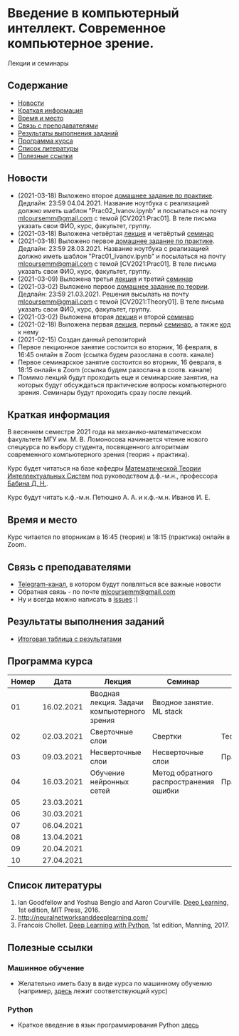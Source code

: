 # Введение в компьютерный интеллект. Современное компьютерное зрение.
Лекции и семинары

## Содержание
* [Новости](#news)
* [Краткая информация](#info)
* [Время и место](#ww)
* [Связь с преподавателями](#feedback)
* [Результаты выполнения заданий](#marks)
* [Программа курса](#program)
* [Список литературы](#lit)
* [Полезные ссылки](#links)
## <a name="news" /> Новости
* (2021-03-18) Выложено второе [домашнее задание по практике](https://github.com/mlcoursemm/cv2021spring/blob/main/assignments/Practice02.ipynb). Дедлайн: 23:59 04.04.2021. Название ноутбука с реализацией должно иметь шаблон "Prac02_Ivanov.ipynb" и посылаться на почту mlcoursemm@gmail.com с темой [CV2021:Prac01]. В теле письма указать свои ФИО, курс, факультет, группу.
* (2021-03-18) Выложена четвёртая [лекция](https://github.com/mlcoursemm/cv2021spring/blob/main/lectures/lecture04-training.pdf) и четвёртый [семинар](https://github.com/mlcoursemm/cv2021spring/blob/main/seminars/seminar04_backprop.pdf)
* (2021-03-18) Выложено первое [домашнее задание по практике](https://github.com/mlcoursemm/cv2021spring/blob/main/assignments/Practice01.ipynb). Дедлайн: 23:59 28.03.2021. Название ноутбука с реализацией должно иметь шаблон "Prac01_Ivanov.ipynb" и посылаться на почту mlcoursemm@gmail.com с темой [CV2021:Prac01]. В теле письма указать свои ФИО, курс, факультет, группу.
* (2021-03-09) Выложена третья [лекция](https://github.com/mlcoursemm/cv2021spring/blob/main/lectures/lecture03-non_conv_layers.pdf) и третий [семинар](https://github.com/mlcoursemm/cv2021spring/blob/main/seminars/seminar03-non_conv_layers.pdf)
* (2021-03-02) Выложено первое [домашнее задание по теории](https://github.com/mlcoursemm/cv2021spring/blob/main/assignments/theory01.pdf). Дедлайн: 23:59 21.03.2021. Решения высылать на почту mlcoursemm@gmail.com с темой [CV2021:Theory01]. В теле письма указать свои ФИО, курс, факультет, группу.
* (2021-03-02) Выложена вторая [лекция](https://github.com/mlcoursemm/cv2021spring/blob/main/lectures/lecture02-conv_layers.pdf) и второй [семинар](https://github.com/mlcoursemm/cv2021spring/blob/main/seminars/seminar02-conv.pdf)
* (2021-02-18) Выложена первая [лекция](https://github.com/mlcoursemm/cv2021spring/blob/main/lectures/lecture01-intro_cv.pdf), первый [семинар](https://github.com/mlcoursemm/cv2021spring/blob/main/seminars/seminar01-intro_gpu.pdf), а также [код](https://github.com/mlcoursemm/cv2021spring/blob/main/seminars/seminar01_intro_colab.ipynb) к нему
* (2021-02-15) Создан данный репозиторий
* Первое лекционное занятие состоится во вторник, 16 февраля, в 16:45 онлайн в Zoom (ссылка будем разослана в соотв. канале)
* Первое семинарское занятие состоится во вторник, 16 февраля, в 18:15 онлайн в Zoom (ссылка будем разослана в соотв. канале)
* Помимо лекций будут проходить еще и семинарские занятия, на которых будут обсуждаться практические вопросы компьютерного зрения. Семинары будут проходить сразу после лекций.
## <a name="info" /> Краткая информация 
В весеннем семестре 2021 года на механико-математическом факультете МГУ им. М. В. Ломоносова начинается чтение нового спецкурса по выбору студента, посвященного алгоритмам современного компьютерного зрения (теория + практика). 

Курс будет читаться на базе кафедры [Математической Теории Интеллектуальных Систем](http://intsys.msu.ru) под руководством д.ф.-м.н., профессора [Бабина Д. Н.](http://intsys.msu.ru/staff/babin/). 

Курс будут читать к.ф.-м.н. Петюшко А. А. и к.ф.-м.н. Иванов И. Е.
## <a name="ww" /> Время и место 
Курс читается по вторникам в 16:45 (теория) и 18:15 (практика) онлайн в Zoom. 
## <a name="feedback" /> Связь с преподавателями
* [Telegram-канал](https://t.me/joinchat/AAAAAEUmx5cJLOdLXsOt8g), в котором будут появляться все важные новости
* Обратная связь - по почте mlcoursemm@gmail.com
* Ну и всегда можно написать в [issues](https://github.com/mlcoursemm/cv2020spring/issues) :)
## <a name="marks" /> Результаты выполнения заданий
* [Итоговая таблица с результатами](https://docs.google.com/spreadsheets/d/1O3DXLrwFOeED81rwG3UlOU4nBKrVAp_EHJ6lfUIe3L0/edit)
## <a name="program" /> Программа курса 
| Номер         | Дата          | Лекция                                            | Семинар                                 | ДЗ            |
| ------------- | ------------- | -------------                                     | -------------                           | ------------- |
| 01            | 16.02.2021    | Вводная лекция. Задачи компьютерного зрения | Вводное занятие. ML stack | |
| 02            | 02.03.2021    | Сверточные слои | Свертки | Теория01 |
| 03            | 09.03.2021    | Несверточные слои | Несверточные слои | Практика01 |
| 04            | 16.03.2021    | Обучение нейронных сетей | Метод обратного распространения ошибки | Практика02 |
| 05            | 23.03.2021    |                            |  | |
| 06            | 30.03.2021    |                                                |  |  |
| 07            | 06.04.2021    |                    |  |  |
| 08            | 13.04.2021    |                                           |  | |
| 09            | 20.04.2021    |                                           |  | |
| 10            | 27.04.2021    |                      |            | |


## <a name="lit" /> Список литературы
1. Ian Goodfellow and Yoshua Bengio and Aaron Courville. [Deep Learning](https://www.deeplearningbook.org), 1st edition, MIT Press, 2016.
2. http://neuralnetworksanddeeplearning.com/
3. Francois Chollet. [Deep Learning with Python](http://faculty.neu.edu.cn/yury/AAI/Textbook/Deep%20Learning%20with%20Python.pdf), 1st edition, Manning, 2017.
## <a name="links" /> Полезные ссылки 
### Машинное обучение
* Желательно иметь базу в виде курса по машинному обучению (например, [здесь](https://github.com/mlcoursemm/ml2020autumn) лежит соответствующий курс)
### Python
* Краткое введение в язык программирования Python [здесь](https://github.com/mlcoursemm/py2020autumn)
